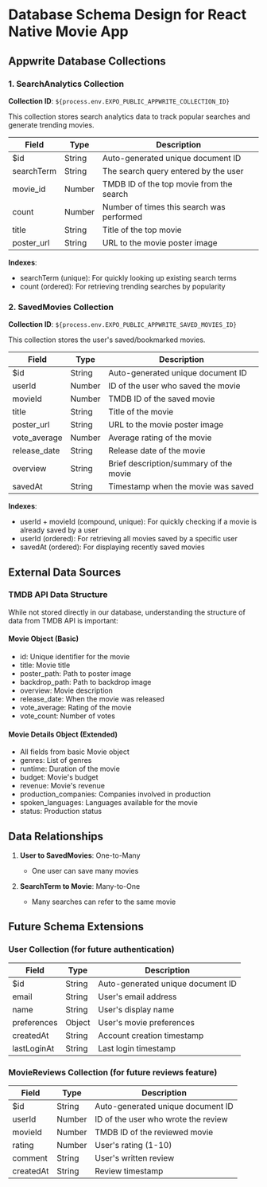 # Database Schema Design for React Native Movie App

## Appwrite Database Collections

### 1. SearchAnalytics Collection

**Collection ID**: `${process.env.EXPO_PUBLIC_APPWRITE_COLLECTION_ID}`

This collection stores search analytics data to track popular searches and generate trending movies.

| Field      | Type   | Description                               |
| ---------- | ------ | ----------------------------------------- |
| $id        | String | Auto-generated unique document ID         |
| searchTerm | String | The search query entered by the user      |
| movie_id   | Number | TMDB ID of the top movie from the search  |
| count      | Number | Number of times this search was performed |
| title      | String | Title of the top movie                    |
| poster_url | String | URL to the movie poster image             |

**Indexes**:

- searchTerm (unique): For quickly looking up existing search terms
- count (ordered): For retrieving trending searches by popularity

### 2. SavedMovies Collection

**Collection ID**: `${process.env.EXPO_PUBLIC_APPWRITE_SAVED_MOVIES_ID}`

This collection stores the user's saved/bookmarked movies.

| Field        | Type   | Description                            |
| ------------ | ------ | -------------------------------------- |
| $id          | String | Auto-generated unique document ID      |
| userId       | Number | ID of the user who saved the movie     |
| movieId      | Number | TMDB ID of the saved movie             |
| title        | String | Title of the movie                     |
| poster_url   | String | URL to the movie poster image          |
| vote_average | Number | Average rating of the movie            |
| release_date | String | Release date of the movie              |
| overview     | String | Brief description/summary of the movie |
| savedAt      | String | Timestamp when the movie was saved     |

**Indexes**:

- userId + movieId (compound, unique): For quickly checking if a movie is already saved by a user
- userId (ordered): For retrieving all movies saved by a specific user
- savedAt (ordered): For displaying recently saved movies

## External Data Sources

### TMDB API Data Structure

While not stored directly in our database, understanding the structure of data from TMDB API is important:

#### Movie Object (Basic)

- id: Unique identifier for the movie
- title: Movie title
- poster_path: Path to poster image
- backdrop_path: Path to backdrop image
- overview: Movie description
- release_date: When the movie was released
- vote_average: Rating of the movie
- vote_count: Number of votes

#### Movie Details Object (Extended)

- All fields from basic Movie object
- genres: List of genres
- runtime: Duration of the movie
- budget: Movie's budget
- revenue: Movie's revenue
- production_companies: Companies involved in production
- spoken_languages: Languages available for the movie
- status: Production status

## Data Relationships

1. **User to SavedMovies**: One-to-Many

   - One user can save many movies

2. **SearchTerm to Movie**: Many-to-One
   - Many searches can refer to the same movie

## Future Schema Extensions

### User Collection (for future authentication)

| Field       | Type   | Description                       |
| ----------- | ------ | --------------------------------- |
| $id         | String | Auto-generated unique document ID |
| email       | String | User's email address              |
| name        | String | User's display name               |
| preferences | Object | User's movie preferences          |
| createdAt   | String | Account creation timestamp        |
| lastLoginAt | String | Last login timestamp              |

### MovieReviews Collection (for future reviews feature)

| Field     | Type   | Description                         |
| --------- | ------ | ----------------------------------- |
| $id       | String | Auto-generated unique document ID   |
| userId    | Number | ID of the user who wrote the review |
| movieId   | Number | TMDB ID of the reviewed movie       |
| rating    | Number | User's rating (1-10)                |
| comment   | String | User's written review               |
| createdAt | String | Review timestamp                    |
